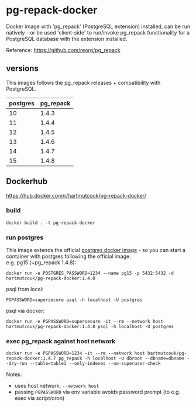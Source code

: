 # pg-repack-docker

Docker image with 'pg_repack' (PostgreSQL extension) installed, can be run natively - or be used 'client-side' to run/invoke pg_repack functionality 
for a PostgreSQL database with the extension installed.

Reference: https://github.com/reorg/pg_repack

## versions

This images follows the pg_repack releases + compatibility with PostgreSQL.

| postgres | pg_repack |
|----------|-----------|
| 10       | 1.4.3     |
| 11       | 1.4.4     |
| 12       | 1.4.5     |
| 13       | 1.4.6     |
| 14       | 1.4.7     |
| 15       | 1.4.8     |


## Dockerhub

https://hub.docker.com/r/hartmutcouk/pg-repack-docker/


### build

```
docker build . -t pg-repack-docker
```
    
### run postgres

This image extends the official [postgres docker image](https://hub.docker.com/_/postgres/) - so you can start a container with postgres following the official image.   
e.g. pg15 (+pg_repack 1.4.8): 
    
```
docker run -e POSTGRES_PASSWORD=1234 --name pg15 -p 5432:5432 -d hartmutcouk/pg-repack-docker:1.4.8
```

psql from local:
```
PGPASSWORD=supersecure psql -h localhost -U postgres
```

psql via docker:
```
docker run -e PGPASSWORD=supersecure -it --rm --network host hartmutcouk/pg-repack-docker:1.4.8 psql -h localhost -U postgres
```


### exec pg_repack against host network
    
```
docker run -e PGPASSWORD=1234 -it --rm --network host hartmutcouk/pg-repack-docker:1.4.7 pg_repack -h localhost -U dbroot --dbname=dbname --dry-run --table=table1 --only-indexes --no-superuser-check
```

Notes:
- uses host network: `--network host`
- passing `PGPASSWORD` via env variable avoids password prompt (to e.g. exec via script/cron)
